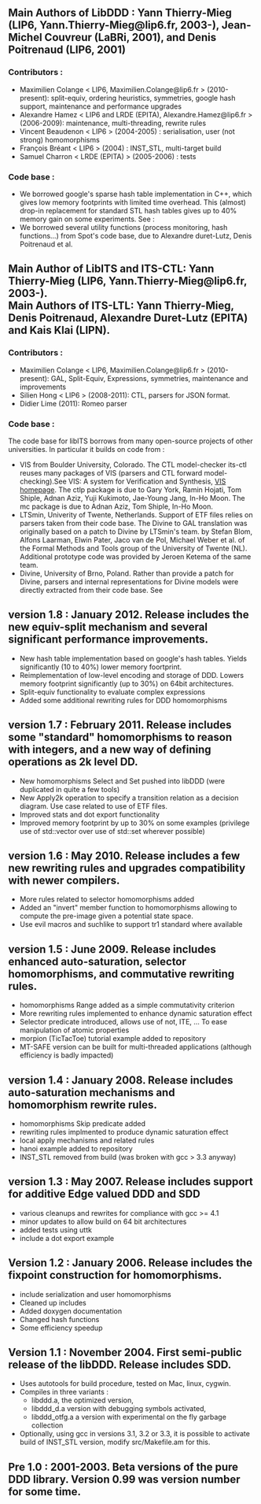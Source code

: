 <html>
 <?php include 'header.md'; ?>

<h2> Main Authors of LibDDD : Yann Thierry-Mieg (LIP6, Yann.Thierry-Mieg@lip6.fr, 2003-), Jean-Michel Couvreur (LaBRi, 2001), and Denis Poitrenaud (LIP6, 2001)</h2>
<h3> Contributors :</h3>
<ul>
<li>Maximilien Colange < LIP6, Maximilien.Colange@lip6.fr > (2010-present): split-equiv, ordering heuristics, symmetries, google hash support, maintenance and performance upgrades</li>
<li>Alexandre Hamez < LIP6 and LRDE (EPITA), Alexandre.Hamez@lip6.fr > (2006-2009): maintenance, multi-threading, rewrite rules</li>
<li>Vincent Beaudenon < LIP6 > (2004-2005) : serialisation, user (not strong) homomorphisms</li>
<li>François Bréant < LIP6 > (2004) : INST_STL, multi-target build</li>
<li>Samuel Charron < LRDE (EPITA) > (2005-2006) : tests</li>
</ul>
<h3> Code base : </h3>
<ul>
<li> We borrowed google's sparse hash table implementation in C++, which gives low memory footprints with limited time overhead. 
This (almost) drop-in replacement for standard STL hash tables gives up to 40% memory gain on some experiments. See : </li>
<li> We borrowed several utility functions (process monitoring, hash functions...) from Spot's code base, due to Alexandre duret-Lutz, Denis Poitrenaud et al. </li>
</ul>

<h2> Main Author of LibITS and ITS-CTL: Yann Thierry-Mieg (LIP6, Yann.Thierry-Mieg@lip6.fr, 2003-).<br/>
Main Authors of ITS-LTL: Yann Thierry-Mieg, Denis Poitrenaud, Alexandre Duret-Lutz (EPITA) and Kais Klai (LIPN).
</h2>
<h3> Contributors :</h3>
<ul>
<li>Maximilien Colange < LIP6, Maximilien.Colange@lip6.fr > (2010-present): GAL, Split-Equiv, Expressions, symmetries, maintenance and improvements</li>
<li>Silien Hong < LIP6 > (2008-2011): CTL, parsers for JSON format.</li>
<li>Didier Lime <Didier.Lime@irccyn.ec-nantes.fr> (2011): Romeo parser</li>
</ul>
<h3> Code base : </h3>
<p>The code base for libITS borrows from many open-source projects of other universities. In particular it builds on code from :</p>
<ul>
<li>VIS from Boulder University, Colorado. The CTL model-checker its-ctl reuses many packages of VIS (parsers and CTL forward model-checking).See VIS: A system for
	Verification and Synthesis, <a href="http://vlsi.colorado.edu/~vis/">VIS
		homepage</a>. The ctlp package is due to Gary York, Ramin Hojati, Tom
	Shiple, Adnan Aziz, Yuji Kukimoto, Jae-Young Jang, In-Ho Moon. The mc
	package is due to Adnan Aziz, Tom Shiple, In-Ho Moon.</li>
<li>LTSmin, Univerity of Twente, Netherlands. Support of ETF files relies on parsers taken from their code base. The Divine to GAL translation was originally based on a patch to Divine by LTSmin's team. by Stefan
	Blom, Alfons Laarman, Elwin Pater, Jaco van de Pol, Michael Weber et
	al. of the Formal Methods and Tools group of the University of Twente
	(NL). Additional prototype code was provided by Jeroen Ketema of the same team.</li>
<li>Divine, University of Brno, Poland. Rather than provide a patch for Divine, parsers and internal representations for Divine models were directly extracted from their code base. See </li> 
</ul>

<h2>version 1.8 : January 2012. Release includes the new equiv-split mechanism and several significant performance improvements.</h2>
<ul>
	<li> New hash table implementation based on google's hash tables. Yields significantly (10 to 40%) lower memory foortprint.
	</li><li> Reimplementation of low-level encoding and storage of DDD. Lowers memory footprint significantly (up to 30%) on 64bit architectures. 
	</li><li> Split-equiv functionality to evaluate complex expressions
	</li>
	<li> Added some additional rewriting rules for DDD homomorphisms
	</li>
</ul>

<h2>version 1.7 : February 2011. Release includes some "standard" homomorphisms to reason with integers, and a new way of defining operations as 2k level DD.</h2>
<ul>
	<li> New homomorphisms Select and Set pushed into libDDD (were duplicated in quite a few tools)
	</li><li> New Apply2k operation to specify a transition relation as a decision diagram. Use case related to use of ETF files.
	</li><li> Improved stats and dot export functionality
	</li><li> Improved memory footprint by up to 30% on some examples (privilege use of std::vector over use of std::set wherever possible) </li>
</ul>
<h2>version 1.6 : May 2010. Release includes a few new rewriting rules and upgrades compatibility with newer compilers.</h2>
<ul>
	<li> More rules related to selector homomorphisms added
	</li><li> Added an "invert" member function to homomorphisms allowing to compute the pre-image given a potential state space.
	</li><li> Use evil macros and suchlike to support tr1 standard where available </li>
</ul>
<h2>version 1.5 : June 2009. Release includes enhanced auto-saturation, selector homomorphisms, and commutative rewriting rules.</h2>
<ul>
	<li> homomorphisms Range added as a simple commutativity criterion
	</li><li> More rewriting rules implemented to enhance dynamic saturation effect
	</li><li> Selector predicate introduced, allows use of not, ITE, ... To ease manipulation of atomic properties
	</li><li> morpion (TicTacToe) tutorial example added to repository
	</li><li> MT-SAFE version can be built for multi-threaded applications (although efficiency is badly impacted) </li>
</ul>
<h2>version 1.4 : January 2008. Release includes auto-saturation mechanisms and homomorphism rewrite rules.</h2>
<ul>
	<li> homomorphisms Skip predicate added
	</li><li> rewriting rules implmented to produce dynamic saturation effect
	</li><li> local apply mechanisms and related rules
	</li><li> hanoi example added to repository
	</li><li> INST_STL removed from build (was broken with gcc > 3.3 anyway)</li>
</ul>
<h2>version 1.3 : May 2007. Release includes support for additive Edge valued DDD and SDD</h2>
<ul>
	<li> various cleanups and rewrites for compliance with gcc >= 4.1
	</li><li> minor updates to allow build on 64 bit architectures
	</li><li> added tests using uttk
	</li><li> include a dot export example</li>
</ul>	
<h2>Version 1.2 : January 2006. Release includes the fixpoint construction for homomorphisms.</h2>
<ul>
	</li><li> include serialization and user homomorphisms
	</li><li> Cleaned up includes
	</li><li> Added doxygen documentation
	</li><li> Changed hash functions
	</li><li> Some efficiency speedup</li>
</ul>
<h2>Version 1.1 : November 2004. First semi-public release of the libDDD. Release includes SDD.</h2>
<ul>
	<li> Uses autotools for build procedure, tested on Mac, linux, cygwin.
	</li><li> Compiles in three variants : 
	<ul>
<li> libddd.a, the optimized version, 
</li><li> libddd_d.a version with debugging symbols activated, 
</li><li> libddd_otfg.a a version with experimental on the fly garbage collection</li>
		</ul>
	</li><li> Optionally, using gcc in versions 3.1, 3.2 or 3.3, it is possible to activate build of INST_STL version, modify src/Makefile.am for this.</li>
</ul>

<h2>Pre 1.0 : 2001-2003. Beta versions of the pure DDD library. Version 0.99 was version number for some time. </h2>
        <p>&nbsp;</p>
        <!-- #EndEditable -->
 <?php include 'footer.md'; ?>
</html>
        